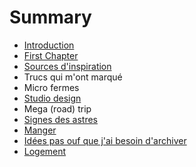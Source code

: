 # Summary

* [Introduction](README.md)
* [First Chapter](chapter1.md)
* [Sources d'inspiration](sources-dinspiration.md)
* Trucs qui m'ont marqué
* Micro fermes
* [Studio design](studio-design.md)
* Mega \(road\) trip
* [Signes des astres](signes-des-astres.md)
* [Manger](manger.md)
* [Idées pas ouf que j'ai besoin d'archiver](idees-pas-ouf-que-jai-besoin-darchiver.md)
* [Logement](logement.md)

